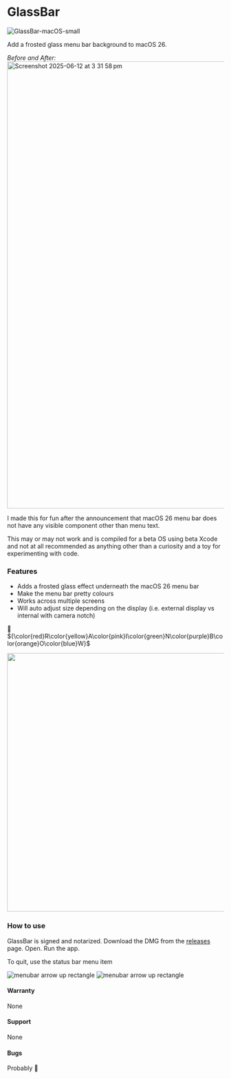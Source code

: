 # GlassBar

![GlassBar-macOS-small](https://github.com/user-attachments/assets/1725f69a-aa68-4953-8f89-dcd02842eba8)


Add a frosted glass menu bar background to macOS 26.

_Before and After:_
<img width="1038" alt="Screenshot 2025-06-12 at 3 31 58 pm" src="https://github.com/user-attachments/assets/5ca5793f-1d16-4a3c-a491-5d0a03d83a52" />


I made this for fun after the announcement that macOS 26 menu bar does not have any visible component other than menu text.

This may or may not work and is compiled for a beta OS using beta Xcode and not at all recommended as anything other than a curiosity and a toy for experimenting with code.

### Features
 
 - Adds a frosted glass effect underneath the macOS 26 menu bar
 - Make the menu bar pretty colours
 - Works across multiple screens
 - Will auto adjust size depending on the display (i.e. external display vs internal with camera notch) 

🌈 ${\color{red}R\color{yellow}A\color{pink}I\color{green}N\color{purple}B\color{orange}O\color{blue}W}$ 

<img src="https://github.com/user-attachments/assets/66e2ac82-3bce-4fc2-9883-8086787180b7" width=600>


### How to use

GlassBar is signed and notarized. Download the DMG from the [releases](https://github.com/bartreardon/GlassBar/releases) page. Open. Run the app. 

To quit, use the status bar menu item 

![menubar arrow up rectangle](https://github.com/user-attachments/assets/a9d6d183-d6ef-4e45-9c87-15f1d669ab3f#gh-light-mode-only)
![menubar arrow up rectangle](https://github.com/user-attachments/assets/b22c83e1-1284-4861-ac6c-d67ed914ea1c#gh-dark-mode-only)



#### Warranty

None

#### Support

None

#### Bugs

Probably 🙂 




